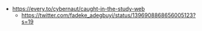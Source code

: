   - https://every.to/cybernaut/caught-in-the-study-web
      - https://twitter.com/fadeke_adegbuyi/status/1396908868656005123?s=19